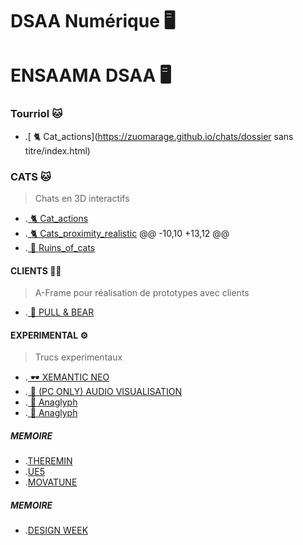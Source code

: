 # DSAA Numérique 🖥️
# ENSAAMA DSAA 🖥️

### Tourriol  🐱
* .[ 🐈 Cat_actions](https://zuomarage.github.io/chats/dossier sans titre/index.html) 

### CATS  🐱
> Chats en 3D interactifs 
* .[ 🐈 Cat_actions](https://zuomarage.github.io/chats/cat_actions.html) 
* .[ 🐈 Cats_proximity_realistic](https://zuomarage.github.io/chats/cats_proximity_realistic.html)
@@ -10,10 +13,12 @@
* .[ 🏢 Ruins_of_cats](https://zuomarage.github.io/chats/city_of_cats.html)

#### CLIENTS 🤟🏻
> A-Frame pour réalisation de prototypes avec clients
* .[ 🧪 PULL & BEAR](https://zuomarage.github.io/chats/rigidojewellery.html) 


####  EXPERIMENTAL ⚙️
> Trucs experimentaux
* .[ 🕶️ XEMANTIC NEO](https://zuomarage.github.io/chats/xemantic.html) 
* .[ 🎹 (PC ONLY) AUDIO VISUALISATION](https://zuomarage.github.io/chats/audio.html)
* .[ 👾 Anaglyph](https://zuomarage.github.io/chats/Analgyph.html)
* .[ 👾 Anaglyph](https://zuomarage.github.io/chats/Anaglyph.html)


#####  MEMOIRE
* .[THEREMIN](https://zuomarage.github.io/chats/theremin.html) 
* .[UE5](https://zuomarage.github.io/chats/UE5.html)
* .[MOVATUNE](https://zuomarage.github.io/chats/movatunev1.ino) 

#####  MEMOIRE
* .[DESIGN WEEK](https://zuomarage.github.io/chats/Julie/VOXATUNE.html) 
